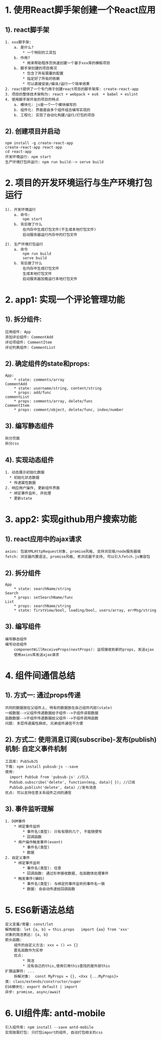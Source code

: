 # 1. 使用React脚手架创建一个React应用
## 1). react脚手架
	1. xxx脚手架: 
        a. 是什么?
            * 一个特别的工具包
        b. 作用?
            * 用来帮助程序员快速创建一个基于xxx库的模板项目
        b. 脚手架创建的项目情况
            * 包含了所有需要的配置
            * 指定好了所有的依赖
            * 可以直接安装/编译/运行一个简单效果
	2. react提供了一个专门用于创建react项目的脚手架库: create-react-app
	3. 项目的整体技术架构为: react + webpack + es6  + babel + eslint
	4. 使用脚手架开发的项目的特点
        a. 模块化: js是一个一个模块编写的
        b. 组件化: 界面是由多个组件组合编写实现的
        b. 工程化: 实现了自动化构建/运行/打包的项目
	
## 2). 创建项目并启动
	npm install -g create-react-app
	create-react-app react-app
	cd react-app
	开发环境运行: npm start
	生产环境打包并运行: npm run build--> serve build

	
# 2. 项目的开发环境运行与生产环境打包运行
    1). 开发环境运行
        a. 命令:
            npm start
        b. 背后做了什么
            在内存中生成打包文件(不生成本地打包文件)
            启动服务器运行内存中的打包文件
            
    2). 生产环境打包运行
        a. 命令
            npm run build
            serve build
        b. 背后做了什么
            在内存中生成打包文件
            生成本地打包文件
            启动服务器加载运行本地打包文件
            
# 2. app1: 实现一个评论管理功能
## 1). 拆分组件:
	应用组件: App
	添加评论组件: CommentAdd
	评论项组件: CommentItem
	评论列表组件: CommentList
## 2). 确定组件的state和props:
	App: 
		* state: comments/array
	CommentAdd
		* state: username/string, content/string
		* props: add/func
	commentList
	  	* props: comments/array, delete/func
	CommentItem
		* props: comment/object, delete/func, index/number
## 3). 编写静态组件
	拆分页面
	拆分css
## 4). 实现动态组件
	1. 动态展示初始化数据
	  * 初始化状态数据
	  * 传递属性数据
	2. 响应用户操作, 更新组件界面
	  * 绑定事件监听, 并处理
	  * 更新state

# 3. app2: 实现github用户搜索功能
## 1). react应用中的ajax请求
	axios: 包装XMLHttpRequest对象, promise风格, 支持浏览端/node服务器端
	fetch: 浏览器内置语法, promise风格, 老浏览器不支持, 可以引入fetch.js兼容包
## 2). 拆分组件
    App
		* state: searchName/string
    Search
      	* props: setSearchName/func
    List
      	* props: searchName/string
      	* state: firstView/bool, loading/bool, users/array, errMsg/string
## 3). 编写组件
	编写静态组件
	编写动态组件
		componentWillReceiveProps(nextProps): 监视接收到新的props, 发送ajax
		使用axios库发送ajax请求

# 4. 组件间通信总结
## 1). 方式一: 通过props传递
	共同的数据放在父组件上, 特有的数据放在自己组件内部(state)
	一般数据-->父组件传递数据给子组件-->子组件读取数据
	函数数据-->子组件传递数据给父组件-->子组件调用函数
	问题: 多层传递属性麻烦, 兄弟组件通信不方便
	
## 2). 方式二: 使用消息订阅(subscribe)-发布(publish)机制: 自定义事件机制
	工具库: PubSubJS
	下载: npm install pubsub-js --save
	使用: 
	  import PubSub from 'pubsub-js' //引入
	  PubSub.subscribe('delete', function(msg, data){ }); //订阅
	  PubSub.publish('delete', data) //发布消息
	优点: 可以支持任意关系组件之间的通信

## 3). 事件监听理解
	1. DOM事件
		* 绑定事件监听
			* 事件名(类型): 只有有限的几个, 不能随便写
			* 回调函数
		* 用户操作触发事件(event)
			* 事件名(类型)
			* 数据
	2. 自定义事件
		* 绑定事件监听
			* 事件名(类型): 任意
			* 回调函数: 通过形参接收数据, 在函数体处理事件
		* 触发事件(编码)
			* 事件名(类型): 与绑定的事件监听的事件名一致
			* 数据: 会自动传递给回调函数
      
# 5. ES6新语法总结
	定义变量/常量: const/let
	解构赋值: let {a, b} = this.props   import {aa} from 'xxx'
	对象的简洁表达: {a, b}
	箭头函数: 
		组件的自定义方法: xxx = () => {}
		匿名函数作为实参
		优点:
			* 简洁
			* 没有自己的this,使用引用this查找的是外部this
	扩展运算符: ...
		拆解对象:  const MyProps = {}, <Xxx {...MyProps}>
	类: class/extends/constructor/super
	ES6模块化: export default | import
	异步: promise, async/await
	
# 6. UI组件库: antd-mobile
    引入组件库: npm install --save antd-mobile
    实现按需打包: 只打包import的组件, 自动打包相关的css
